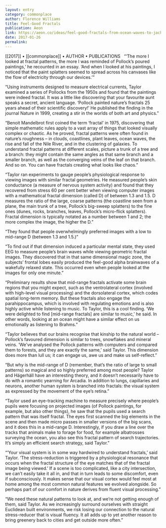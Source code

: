 ```yaml
---
layout: entry
category: commonplace
author: Florence Williams
title: Feel-Good Fractals
publication: Aeon
link: https://aeon.co/ideas/feel-good-fractals-from-ocean-waves-to-jackson-pollocks-art
date: 2017-01-26
permalink: 
---
```


[[2017]] • [[commonplace]] • AUTHOR • PUBLICATIONS 
 
“‘The more I looked at fractal patterns, the more I was reminded of Pollock’s poured paintings,’ he recounted in an essay. ‘And when I looked at his paintings, I noticed that the paint splatters seemed to spread across his canvases like the flow of electricity through our devices.’”

“Using instruments designed to measure electrical currents, Taylor examined a series of Pollocks from the 1950s and found that the paintings were indeed fractal. It was a little like discovering that your favourite aunt speaks a secret, ancient language. ‘Pollock painted nature’s fractals 25 years ahead of their scientific discovery!’ He published the finding in the journal Nature in 1999, creating a stir in the worlds of both art and physics.”

“Benoit Mandelbrot first coined the term ‘fractal’ in 1975, discovering that simple mathematic rules apply to a vast array of things that looked visually complex or chaotic. As he proved, fractal patterns were often found in nature’s roughness – in clouds, coastlines, plant leaves, ocean waves, the rise and fall of the Nile River, and in the clustering of galaxies. To understand fractal patterns at different scales, picture a trunk of a tree and a branch: they might contain the same angles as that same branch and a smaller branch, as well as the converging veins of the leaf on that branch. And so on. You can have fractals creating what looks like chaos.”

“Taylor ran experiments to gauge people’s physiological response to viewing images with similar fractal geometries. He measured people’s skin conductance (a measure of nervous system activity) and found that they recovered from stress 60 per cent better when viewing computer images with a mathematical fractal dimension (called D) of between 1.3 and 1.5. D measures the ratio of the large, coarse patterns (the coastline seen from a plane, the main trunk of a tree, Pollock’s big-sweep splatters) to the fine ones (dunes, rocks, branches, leaves, Pollock’s micro-flick splatters). Fractal dimension is typically notated as a number between 1 and 2; the more complex the image, the higher the D.”

“They found that people overwhelmingly preferred images with a low to mid-range D (between 1.3 and 1.5.)”

“To find out if that dimension induced a particular mental state, they used EEG to measure people’s brain waves while viewing geometric fractal images. They discovered that in that same dimensional magic zone, the subjects’ frontal lobes easily produced the feel-good alpha brainwaves of a wakefully relaxed state. This occurred even when people looked at the images for only one minute.”

“Preliminary results show that mid-range fractals activate some brain regions that you might expect, such as the ventrolateral cortex (involved with high-level visual processing) and the dorsolateral cortex, which codes spatial long-term memory. But these fractals also engage the parahippocampus, which is involved with regulating emotions and is also highly active while listening to music. To Taylor, this is a cool finding. ‘We were delighted to find [mid-range fractals] are similar to music,’ he said. In other words, looking at an ocean might have a similar effect on us emotionally as listening to Brahms.”

“Taylor believes that our brains recognise that kinship to the natural world – Pollock’s favoured dimension is similar to trees, snowflakes and mineral veins. ‘We’ve analysed the Pollock patterns with computers and compared them to forests, and they are exactly the same,’ said Taylor. This dimension does more than lull us; it can engage us, awe us and make us self-reflect.”

“But why is the mid-range of D (remember, that’s the ratio of large to small patterns) so magical and so highly preferred among most people? Taylor and Hägerhäll have an interesting theory, and it doesn’t necessarily have to do with a romantic yearning for Arcadia. In addition to lungs, capillaries and neurons, another human system is branched into fractals: the visual system as expressed by the movement of the eye’s retina.”

“Taylor used an eye-tracking machine to measure precisely where people’s pupils were focusing on projected images (of Pollock paintings, for example, but also other things), he saw that the pupils used a search pattern that was itself fractal. The eyes first scanned the big elements in the scene and then made micro passes in smaller versions of the big scans, and it does this in a mid-range D. Interestingly, if you draw a line over the tracks that animals make to forage for food, for example albatrosses surveying the ocean, you also see this fractal pattern of search trajectories. It’s simply an efficient search strategy, said Taylor.”

“‘Your visual system is in some way hardwired to understand fractals,’ said Taylor. ‘The stress-reduction is triggered by a physiological resonance that occurs when the fractal structure of the eye matches that of the fractal image being viewed.’ If a scene is too complicated, like a city intersection, we can’t easily take it all in, and that in turn leads to some discomfort, even if subconsciously. It makes sense that our visual cortex would feel most at home among the most common natural features we evolved alongside. So perhaps part of our comfort in nature derives from fluent visual processing.”

“We need these natural patterns to look at, and we’re not getting enough of them, said Taylor. As we increasingly surround ourselves with straight Euclidean built environments, we risk losing our connection to the natural stress-reducer that is visual fluency. It all adds up to yet another reason to bring greenery back to cities and get outside more often.”


